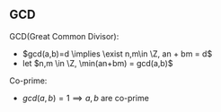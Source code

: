 ## GCD

GCD(Great Common Divisor):

-   $gcd(a,b)=d \implies \exist n,m\in \Z, an + bm = d$
-   let $n,m \in \Z, \min(an+bm) = gcd(a,b)$

Co-prime:

-   $gcd(a,b) = 1 \implies a,b$ are co-prime



